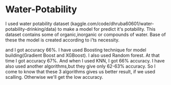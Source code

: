 # Water-Potability

I used water potability dataset (kaggle.com/code/dhruba60601/water-potability-drinking/data) to make a model for predict it's potability. This dataset contains some of organic,inorganic or compounds of water. Base of these the model is created according to i'ts necessity.


and I got accuracy 66%. I have used Boosting technique for model building(Gradient Boost and XGBoost). I also used Random forest. At that time I got accuracy 67%. And when I used KNN, I got 66% accuracy. I have also used another algorithms,but they give only 62-63% accuracy. So I come to know that these 3 algorithms gives us better result, if we used scalling. Otherwise we'll get the low accuracy.
